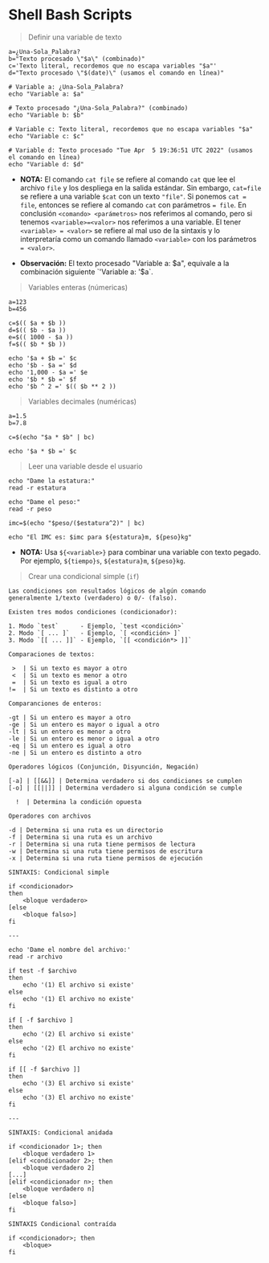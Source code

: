 # Shell Bash Scripts

> Definir una variable de texto

	a=¿Una-Sola_Palabra?
	b="Texto procesado \"$a\" (combinado)"
	c='Texto literal, recordemos que no escapa variables "$a"'
	d="Texto procesado \"$(date)\" (usamos el comando en línea)"

	# Variable a: ¿Una-Sola_Palabra?
	echo "Variable a: $a"

	# Texto procesado "¿Una-Sola_Palabra?" (combinado)
	echo "Variable b: $b"

	# Variable c: Texto literal, recordemos que no escapa variables "$a"
	echo "Variable c: $c"

	# Variable d: Texto procesado "Tue Apr  5 19:36:51 UTC 2022" (usamos el comando en línea)
	echo "Variable d: $d"


* **NOTA:** El comando `cat file` se refiere al comando `cat`
que lee el archivo `file` y los despliega en la salida estándar.
Sin embargo, `cat=file` se refiere a una variable `$cat` con
un texto `"file"`. Si ponemos `cat = file`, entonces se refiere
al comando `cat` con parámetros `= file`. En conclusión
`<comando> <parámetros>` nos referimos al comando, pero
si tenemos `<variable>=<valor>` nos referimos a una variable.
El tener `<variable> = <valor>` se refiere al mal uso de
la sintaxis y lo interpretaría como un comando llamado `<variable>`
con los parámetros `= <valor>`.

* **Observación:** El texto procesado "Variable a: $a", equivale
a la combinación siguiente `'Variable a: '$a`.

> Variables enteras (númericas)

	a=123
	b=456

	c=$(( $a + $b ))
	d=$(( $b - $a ))
	e=$(( 1000 - $a ))
	f=$(( $b * $b ))

	echo '$a + $b =' $c
	echo '$b - $a =' $d
	echo '1,000 - $a =' $e
	echo '$b * $b =' $f 
	echo '$b ^ 2 =' $(( $b ** 2 ))

> Variables decimales (numéricas)

	a=1.5
	b=7.8

	c=$(echo "$a * $b" | bc)

	echo '$a * $b =' $c

> Leer una variable desde el usuario

	echo "Dame la estatura:"
	read -r estatura

	echo "Dame el peso:"
	read -r peso

	imc=$(echo "$peso/($estatura^2)" | bc)

	echo "El IMC es: $imc para ${estatura}m, ${peso}kg"

* **NOTA:** Usa `${<variable>}` para combinar una variable con texto pegado.
Por ejemplo, `${tiempo}s`, `${estatura}m`, `${peso}kg`.

> Crear una condicional simple (`if`)

	Las condiciones son resultados lógicos de algún comando
	generalmente 1/texto (verdadero) o 0/- (falso).

	Existen tres modos condiciones (condicionador):

	1. Modo `test`      - Ejemplo, `test <condición>`
	2. Modo `[ ... ]`   - Ejemplo, `[ <condición> ]`
	3. Modo `[[ ... ]]` - Ejemplo, `[[ <condición*> ]]`

	Comparaciones de textos:

	 >  | Si un texto es mayor a otro
	 <  | Si un texto es menor a otro
	 =  | Si un texto es igual a otro
	!=  | Si un texto es distinto a otro

	Comparanciones de enteros:

	-gt | Si un entero es mayor a otro
	-ge | Si un entero es mayor o igual a otro
	-lt | Si un entero es menor a otro
	-le | Si un entero es menor o igual a otro
	-eq | Si un entero es igual a otro
	-ne | Si un entero es distinto a otro

	Operadores lógicos (Conjunción, Disyunción, Negación)

	[-a] | [[&&]] | Determina verdadero si dos condiciones se cumplen
	[-o] | [[||]] | Determina verdadero si alguna condición se cumple
	
	  !  | Determina la condición opuesta

	Operadores con archivos

	-d | Determina si una ruta es un directorio
	-f | Determina si una ruta es un archivo
	-r | Determina si una ruta tiene permisos de lectura
	-w | Determina si una ruta tiene permisos de escritura
	-x | Determina si una ruta tiene permisos de ejecución

	SINTAXIS: Condicional simple

	if <condicionador>
	then
		<bloque verdadero>
	[else
		<bloque falso>]
	fi

	---

	echo 'Dame el nombre del archivo:'
	read -r archivo	

	if test -f $archivo
	then
		echo '(1) El archivo si existe'
	else
		echo '(1) El archivo no existe'
	fi

	if [ -f $archivo ]
	then
		echo '(2) El archivo si existe'
	else
		echo '(2) El archivo no existe'
	fi	

	if [[ -f $archivo ]]
	then
		echo '(3) El archivo si existe'
	else
		echo '(3) El archivo no existe'
	fi

	---

	SINTAXIS: Condicional anidada

	if <condicionador 1>; then
		<bloque verdadero 1>
	[elif <condicionador 2>; then
		<bloque verdadero 2]
	[...]
	[elif <condicionador n>; then
		<bloque verdadero n]
	[else
		<bloque falso>]
	fi

	SINTAXIS Condicional contraída

	if <condicionador>; then
		<bloque>
	fi

























